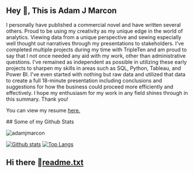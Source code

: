 ## Hey 👋, This is Adam J Marcon
<p align='left'>I personally have published a commercial novel and have written several others. Proud to be using my creativity as my unique edge in the world of analytics. Viewing data from a unique perspective and sewing especially well thought out narratives through my presentations to stakeholders. I've completed multiple projects during my time with TripleTen and am proud to say that I not once needed any aid with my work, other than administrative questions. I've remained as independent as possible in utilizing these early projects to sharpen my skills in areas such as SQL, Python, Tableau, and Power BI. I've even started with nothing but raw data and utilized that data to create a full 18-minute presentation including conclusions and suggestions for how the business could proceed more efficiently and effectively. 
I hope my enthusiasm for my work in any field shines through in this summary. Thank you! </p><p align='left'> You can view my resume <a href='https://docs.google.com/document/d/178wQGPwkbLzNBRP8RH09lBMAwCenFoW1jf279SLCbm0/edit?usp=sharing ' target=_blank><u>here</u>.</a></p>
## Some of my Github Stats
<p align=left> <img src=https://komarev.com/ghpvc/?username=adamjmarcon alt=adamjmarcon /> </p>

[![Github stats](https://github-readme-stats.vercel.app/api?username=adamjmarcon&show_icons=true&include_all_commits=true)](https://github.com/adamjmarcon/github-readme-stats)
[![Top Langs](https://github-readme-stats.vercel.app/api/top-langs/?username=adamjmarcon&layout=compact)](https://github.com/adamjmarcon/github-readme-stats)
## Hi there 👋[readme.txt](https://github.com/user-attachments/files/16076611/readme.txt)
